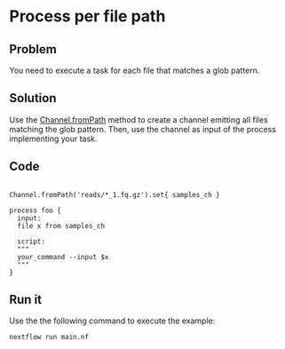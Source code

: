 # Process per file path  

## Problem 

You need to execute a task for each file that matches a glob pattern. 

## Solution

Use the [Channel.fromPath](https://www.nextflow.io/docs/latest/channel.html#frompath) method to create a channel emitting all files matching 
the glob pattern. Then, use the channel as input of the process implementing your task. 


## Code 

```nextflow

Channel.fromPath('reads/*_1.fq.gz').set{ samples_ch }

process foo {
  input:
  file x from samples_ch
  
  script:
  """
  your_command --input $x
  """
}
```


## Run it 

Use the the following command to execute the example:

    nextflow run main.nf


